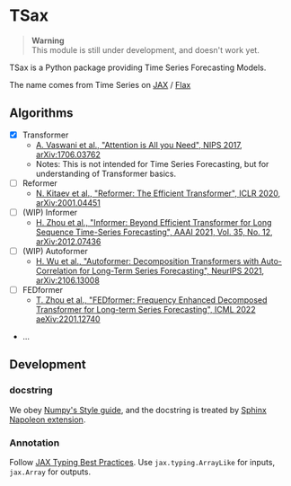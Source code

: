 # TSax

> **Warning**  
> This module is still under development, and doesn't work yet.

TSax is a Python package providing Time Series Forecasting Models.

The name comes from Time Series on
[JAX](https://jax.readthedocs.io/en/latest/index.html) /
[Flax](https://flax.readthedocs.io/en/latest/index.html)


## Algorithms

- [x] Transformer
  - [A. Vaswani et al., "Attention is All you Need", NIPS 2017](https://proceedings.neurips.cc/paper_files/paper/2017/hash/3f5ee243547dee91fbd053c1c4a845aa-Abstract.html),
    [arXiv:1706.03762](https://arxiv.org/abs/1706.03762)
  - Notes: This is not intended for Time Series Forecasting, but for understanding of Transformer basics.
- [ ] Reformer
  - [N. Kitaev et al., "Reformer: The Efficient Transformer", ICLR 2020](https://openreview.net/forum?id=rkgNKkHtvB),
    [arXiv:2001.04451](https://arxiv.org/abs/2001.04451)
- [ ] (WIP) Informer
  - [H. Zhou et al., "Informer: Beyond Efficient Transformer for Long Sequence Time-Series Forecasting", AAAI 2021, Vol. 35, No. 12](https://ojs.aaai.org/index.php/AAAI/article/view/17325),
    [arXiv:2012.07436](https://arxiv.org/abs/2012.07436)
- [ ] (WIP) Autoformer
  - [H. Wu et al., "Autoformer: Decomposition Transformers with Auto-Correlation for Long-Term Series Forecasting", NeurIPS 2021](https://proceedings.neurips.cc/paper_files/paper/2021/hash/bcc0d400288793e8bdcd7c19a8ac0c2b-Abstract.html),
    [arXiv:2106.13008](https://arxiv.org/abs/2106.13008)
- [ ] FEDformer
  - [T. Zhou et al., "FEDformer: Frequency Enhanced Decomposed Transformer for Long-term Series Forecasting", ICML 2022](https://proceedings.mlr.press/v162/zhou22g.html)
    [aeXiv:2201.12740](https://arxiv.org/abs/2201.12740)
- ...

## Development


### docstring
We obey [Numpy's Style guide](https://numpydoc.readthedocs.io/en/latest/format.html),
and the docstring is treated by
[Sphinx Napoleon extension](https://www.sphinx-doc.org/en/master/usage/extensions/napoleon.html).


### Annotation

Follow [JAX Typing Best Practices](https://jax.readthedocs.io/en/latest/jax.typing.html).
Use `jax.typing.ArrayLike` for inputs, `jax.Array` for outputs.

